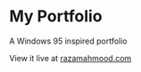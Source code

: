 # My Portfolio

A Windows 95 inspired portfolio

View it live at [razamahmood.com](razamahmood.com)

